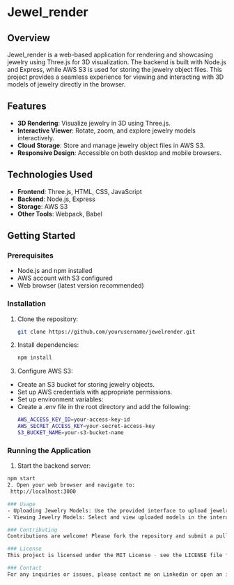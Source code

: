 # Jewel_render

## Overview

Jewel_render is a web-based application for rendering and showcasing jewelry using Three.js for 3D visualization. The backend is built with Node.js and Express, while AWS S3 is used for storing the jewelry object files. This project provides a seamless experience for viewing and interacting with 3D models of jewelry directly in the browser.

## Features

- **3D Rendering**: Visualize jewelry in 3D using Three.js.
- **Interactive Viewer**: Rotate, zoom, and explore jewelry models interactively.
- **Cloud Storage**: Store and manage jewelry object files in AWS S3.
- **Responsive Design**: Accessible on both desktop and mobile browsers.

## Technologies Used

- **Frontend**: Three.js, HTML, CSS, JavaScript
- **Backend**: Node.js, Express
- **Storage**: AWS S3
- **Other Tools**: Webpack, Babel

## Getting Started

### Prerequisites

- Node.js and npm installed
- AWS account with S3 configured
- Web browser (latest version recommended)

### Installation

1. Clone the repository:
   ```sh
   git clone https://github.com/yourusername/jewelrender.git
   
2. Install dependencies:
   ```sh
   npm install
   
3. Configure AWS S3:

- Create an S3 bucket for storing jewelry objects.
- Set up AWS credentials with appropriate permissions.
- Set up environment variables:
- Create a .env file in the root directory and add the following:
  ```sh
  AWS_ACCESS_KEY_ID=your-access-key-id
  AWS_SECRET_ACCESS_KEY=your-secret-access-key
  S3_BUCKET_NAME=your-s3-bucket-name

### Running the Application

1. Start the backend server:
  ```sh
  npm start
2. Open your web browser and navigate to:
   http://localhost:3000

### Usage
- Uploading Jewelry Models: Use the provided interface to upload jewelry object files to AWS S3.
- Viewing Jewelry Models: Select and view uploaded models in the interactive 3D viewer.

### Contributing
Contributions are welcome! Please fork the repository and submit a pull request for any enhancements or bug fixes.

### License
This project is licensed under the MIT License - see the LICENSE file for details.

### Contact
For any inquiries or issues, please contact me on Linkedin or open an issue in the repository.


